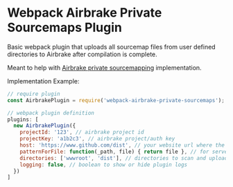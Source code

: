 # Webpack Airbrake Private Sourcemaps Plugin

Basic webpack plugin that uploads all sourcemap files from user defined directories to Airbrake after compilation is complete.

Meant to help with [Airbrake private sourcemapping](https://airbrake.io/docs/features/private-sourcemaps/) implementation.

Implementation Example:

```javascript
// require plugin
const AirbrakePlugin = require('webpack-airbrake-private-sourcemaps');

// webpack plugin definition
plugins: [
  new AirbrakePlugin({
    projectId: '123', // airbrake project id
    projectKey: 'a1b2c3', // airbrake project/auth key
    host: 'https://www.github.com/dist', // your website url where the distribution files will be hosted
    patternForFile: function(_path, file) { return file }, // for server side files (return `undefined` when file do not need a pattern)
    directories: ['wwwroot', 'dist'], // directories to scan and upload sourcemaps from
    logging: false, // boolean to show or hide plugin logs
  })
]
```
